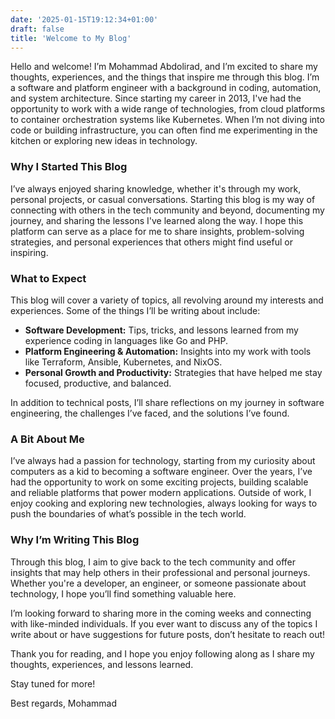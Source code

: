 ```yaml
---
date: '2025-01-15T19:12:34+01:00'
draft: false
title: 'Welcome to My Blog'
---
```

Hello and welcome! I’m Mohammad Abdolirad, and I’m excited to share my thoughts, experiences, and the things that inspire me through this blog. I’m a software and platform engineer with a background in coding, automation, and system architecture. Since starting my career in 2013, I've had the opportunity to work with a wide range of technologies, from cloud platforms to container orchestration systems like Kubernetes. When I’m not diving into code or building infrastructure, you can often find me experimenting in the kitchen or exploring new ideas in technology.

### Why I Started This Blog

I’ve always enjoyed sharing knowledge, whether it's through my work, personal projects, or casual conversations. Starting this blog is my way of connecting with others in the tech community and beyond, documenting my journey, and sharing the lessons I've learned along the way. I hope this platform can serve as a place for me to share insights, problem-solving strategies, and personal experiences that others might find useful or inspiring.

### What to Expect

This blog will cover a variety of topics, all revolving around my interests and experiences. Some of the things I’ll be writing about include:

- **Software Development:** Tips, tricks, and lessons learned from my experience coding in languages like Go and PHP.
- **Platform Engineering & Automation:** Insights into my work with tools like Terraform, Ansible, Kubernetes, and NixOS.
- **Personal Growth and Productivity:** Strategies that have helped me stay focused, productive, and balanced.

In addition to technical posts, I’ll share reflections on my journey in software engineering, the challenges I’ve faced, and the solutions I’ve found.

### A Bit About Me

I’ve always had a passion for technology, starting from my curiosity about computers as a kid to becoming a software engineer. Over the years, I’ve had the opportunity to work on some exciting projects, building scalable and reliable platforms that power modern applications. Outside of work, I enjoy cooking and exploring new technologies, always looking for ways to push the boundaries of what’s possible in the tech world.

### Why I’m Writing This Blog

Through this blog, I aim to give back to the tech community and offer insights that may help others in their professional and personal journeys. Whether you're a developer, an engineer, or someone passionate about technology, I hope you’ll find something valuable here.

I’m looking forward to sharing more in the coming weeks and connecting with like-minded individuals. If you ever want to discuss any of the topics I write about or have suggestions for future posts, don’t hesitate to reach out!

Thank you for reading, and I hope you enjoy following along as I share my thoughts, experiences, and lessons learned.

Stay tuned for more!

Best regards,
Mohammad
